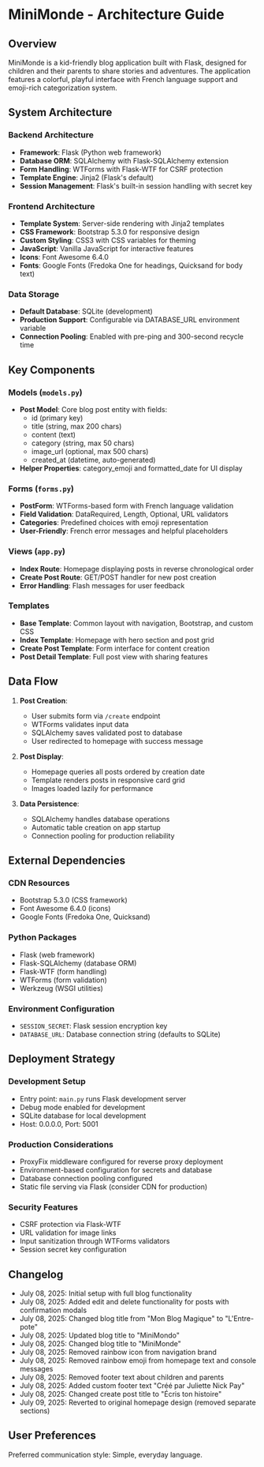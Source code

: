 # MiniMonde - Architecture Guide

## Overview

MiniMonde is a kid-friendly blog application built with Flask, designed for children and their parents to share stories and adventures. The application features a colorful, playful interface with French language support and emoji-rich categorization system.

## System Architecture

### Backend Architecture
- **Framework**: Flask (Python web framework)
- **Database ORM**: SQLAlchemy with Flask-SQLAlchemy extension
- **Form Handling**: WTForms with Flask-WTF for CSRF protection
- **Template Engine**: Jinja2 (Flask's default)
- **Session Management**: Flask's built-in session handling with secret key

### Frontend Architecture
- **Template System**: Server-side rendering with Jinja2 templates
- **CSS Framework**: Bootstrap 5.3.0 for responsive design
- **Custom Styling**: CSS3 with CSS variables for theming
- **JavaScript**: Vanilla JavaScript for interactive features
- **Icons**: Font Awesome 6.4.0
- **Fonts**: Google Fonts (Fredoka One for headings, Quicksand for body text)

### Data Storage
- **Default Database**: SQLite (development)
- **Production Support**: Configurable via DATABASE_URL environment variable
- **Connection Pooling**: Enabled with pre-ping and 300-second recycle time

## Key Components

### Models (`models.py`)
- **Post Model**: Core blog post entity with fields:
  - id (primary key)
  - title (string, max 200 chars)
  - content (text)
  - category (string, max 50 chars)
  - image_url (optional, max 500 chars)
  - created_at (datetime, auto-generated)
- **Helper Properties**: category_emoji and formatted_date for UI display

### Forms (`forms.py`)
- **PostForm**: WTForms-based form with French language validation
- **Field Validation**: DataRequired, Length, Optional, URL validators
- **Categories**: Predefined choices with emoji representation
- **User-Friendly**: French error messages and helpful placeholders

### Views (`app.py`)
- **Index Route**: Homepage displaying posts in reverse chronological order
- **Create Post Route**: GET/POST handler for new post creation
- **Error Handling**: Flash messages for user feedback

### Templates
- **Base Template**: Common layout with navigation, Bootstrap, and custom CSS
- **Index Template**: Homepage with hero section and post grid
- **Create Post Template**: Form interface for content creation
- **Post Detail Template**: Full post view with sharing features

## Data Flow

1. **Post Creation**:
   - User submits form via `/create` endpoint
   - WTForms validates input data
   - SQLAlchemy saves validated post to database
   - User redirected to homepage with success message

2. **Post Display**:
   - Homepage queries all posts ordered by creation date
   - Template renders posts in responsive card grid
   - Images loaded lazily for performance

3. **Data Persistence**:
   - SQLAlchemy handles database operations
   - Automatic table creation on app startup
   - Connection pooling for production reliability

## External Dependencies

### CDN Resources
- Bootstrap 5.3.0 (CSS framework)
- Font Awesome 6.4.0 (icons)
- Google Fonts (Fredoka One, Quicksand)

### Python Packages
- Flask (web framework)
- Flask-SQLAlchemy (database ORM)
- Flask-WTF (form handling)
- WTForms (form validation)
- Werkzeug (WSGI utilities)

### Environment Configuration
- `SESSION_SECRET`: Flask session encryption key
- `DATABASE_URL`: Database connection string (defaults to SQLite)

## Deployment Strategy

### Development Setup
- Entry point: `main.py` runs Flask development server
- Debug mode enabled for development
- SQLite database for local development
- Host: 0.0.0.0, Port: 5001

### Production Considerations
- ProxyFix middleware configured for reverse proxy deployment
- Environment-based configuration for secrets and database
- Database connection pooling configured
- Static file serving via Flask (consider CDN for production)

### Security Features
- CSRF protection via Flask-WTF
- URL validation for image links
- Input sanitization through WTForms validators
- Session secret key configuration

## Changelog
- July 08, 2025: Initial setup with full blog functionality
- July 08, 2025: Added edit and delete functionality for posts with confirmation modals
- July 08, 2025: Changed blog title from "Mon Blog Magique" to "L'Entre-pote"
- July 08, 2025: Updated blog title to "MiniMondo"
- July 08, 2025: Changed blog title to "MiniMonde"
- July 08, 2025: Removed rainbow icon from navigation brand
- July 08, 2025: Removed rainbow emoji from homepage text and console messages
- July 08, 2025: Removed footer text about children and parents
- July 08, 2025: Added custom footer text "Créé par Juliette Nick Pay"
- July 08, 2025: Changed create post title to "Écris ton histoire"
- July 09, 2025: Reverted to original homepage design (removed separate sections)

## User Preferences

Preferred communication style: Simple, everyday language.